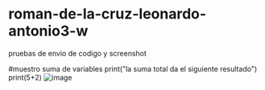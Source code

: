 # roman-de-la-cruz-leonardo-antonio3-w
pruebas de envio de codigo y screenshot

#muestro suma de variables
print("la suma total da el siguiente resultado")
print(5+2)
![image](https://github.com/user-attachments/assets/20c1ae5f-f8c6-44e9-bc91-aec0cf29ec70)
